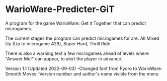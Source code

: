 # WarioWare-Predicter-GiT
A program for the game WarioWare: Get it Together that can predict microgames.

The current stages the program can predict microgames for are: 
All Mixed Up (Up to microgame 429), 
Super Hard, 
Thrill Ride.

There is also a warning text a few microgames ahead of levels where "Answer Me!" can appear, to alert the player in advance.

Version 1.1 (Updated 2022-09-03)
-Changed font from Pyoro to WarioWare: Smooth Moves
-Version number and author's name visible from the menu
